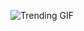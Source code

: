 ![Trending GIF](https://media2.giphy.com/media/v1.Y2lkPThiYjIxNzcyaXNyb3hya2ZtMndzYWpjODB0cmVtajY1eWl5bmQ1MHhmdHpsbHl1NiZlcD12MV9naWZzX3NlYXJjaCZjdD1n/wQAbcl6iDnawokpLj9/giphy.gif)
